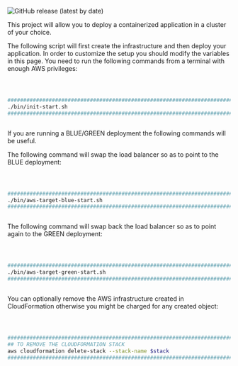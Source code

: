 ![GitHub release (latest by date)](https://img.shields.io/github/v/release/secobau/docker-aws?style=social)

This project will allow you to deploy a containerized application in a cluster of your choice.


The following script will first create the infrastructure and then deploy your application. 
In order to customize the setup you should modify the variables in this page.
You need to run the following commands from a terminal with enough AWS privileges:

```BASH



#########################################################################
./bin/init-start.sh                                                     ;
#########################################################################



```


If you are running a BLUE/GREEN deployment the following commands will be useful.


The following command will swap the load balancer so as to point to the BLUE deployment:
```BASH



#########################################################################
./bin/aws-target-blue-start.sh                                          ;
#########################################################################



```


The following command will swap back the load balancer so as to point again to the GREEN deployment:


```BASH



#########################################################################
./bin/aws-target-green-start.sh                                         ;
#########################################################################



```


You can optionally remove the AWS infrastructure created in CloudFormation otherwise you might be charged for any created object:


```BASH



#########################################################################
## TO REMOVE THE CLOUDFORMATION STACK                                   #
aws cloudformation delete-stack --stack-name $stack                     ;
#########################################################################



```



